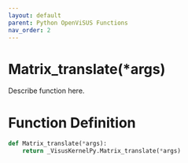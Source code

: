```yaml
---
layout: default
parent: Python OpenViSUS Functions
nav_order: 2
---
```


# Matrix_translate(*args)

Describe function here.

# Function Definition

```python
def Matrix_translate(*args):
    return _VisusKernelPy.Matrix_translate(*args)
```